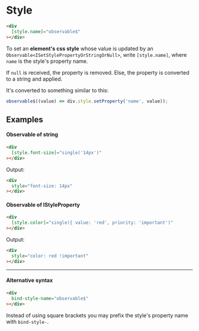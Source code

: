 # Style

```html
<div
  [style.name]="observable$"
></div>
```

To set an **element's css style** whose value is updated by an `Observable<ISetStylePropertyOrStringOrNull>`, write `[style.name]`,
where `name` is the style's property name.

If `null` is received, the property is removed. Else, the property is converted to a string and applied.

It's converted to something similar to this:

```ts
observable$((value) => div.style.setProperty('name', value));
```

## Examples

#### Observable of string

```html
<div
  [style.font-size]="single('14px')"
></div>
```

Output:

```html
<div
  style="font-size: 14px"
></div>
```

#### Observable of IStyleProperty

```html
<div
  [style.color]="single({ value: 'red', priority: 'important')"
></div>
```

Output:

```html
<div
  style="color: red !important"
></div>
```

---

#### Alternative syntax

```html
<div
  bind-style-name="observable$"
></div>
```

Instead of using square brackets you may prefix the style's property name with `bind-style-`.
